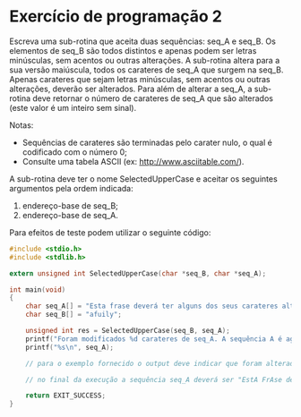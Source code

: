 # Exercício de programação 2

Escreva uma sub-rotina que aceita duas sequências: seq_A e seq_B. Os elementos de seq_B são todos distintos e apenas podem ser letras minúsculas, sem acentos ou outras alterações. A sub-rotina altera para a sua versão maiúscula, todos os carateres de seq_A que surgem na seq_B. Apenas carateres que sejam letras minúsculas, sem acentos ou outras alterações, deverão ser alterados. Para além de alterar a seq_A, a sub-rotina deve retornar o número de carateres de seq_A que são alterados (este valor é um inteiro sem sinal).

Notas:

* Sequências de carateres são terminadas pelo carater nulo, o qual é codificado com o número 0;
* Consulte uma tabela ASCII (ex: <http://www.asciitable.com/>).

A sub-rotina deve ter o nome SelectedUpperCase e aceitar os seguintes argumentos pela ordem indicada:

1. endereço-base de seq_B;
2. endereço-base de seq_A.

Para efeitos de teste podem utilizar o seguinte código:

```c
#include <stdio.h>
#include <stdlib.h>

extern unsigned int SelectedUpperCase(char *seq_B, char *seq_A);

int main(void)
{
    char seq_A[] = "Esta frase deverá ter alguns dos seus carateres alterados para maiúscula!";
    char seq_B[] = "afuily";      

    unsigned int res = SelectedUpperCase(seq_B, seq_A);
    printf("Foram modificados %d carateres de seq_A. A sequência A é agora:\n", res);
    printf("%s\n", seq_A);

    // para o exemplo fornecido o output deve indicar que foram alterados 19 carateres.

    // no final da execução a sequência seq_A deverá ser "EstA FrAse deverá ter ALgUns dos seUs cArAteres ALterAdos pArA mAIúscULA!"

    return EXIT_SUCCESS;
}
```
